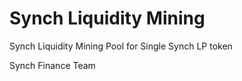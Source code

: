 # Synch Liquidity Mining

Synch Liquidity Mining Pool for Single Synch LP token

Synch Finance Team
